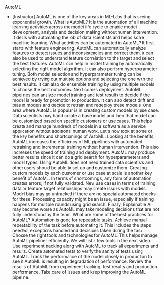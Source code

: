 AutoML
- [Instructor] AutoML is one of the key areas in ML-Labs that is seeing exponential growth. What is AutoML? It is the automation of all machine learning activities across the model life cycle to enable model development, analysis and decision making without human intervention. It deals with automating the job of data scientists and helps scale machine learning. What activities can be automated in AutoML? It first starts with feature engineering. AutoML can automatically analyze features to detect issues and inconsistencies and correct them. It can also be used to understand feature correlation to the target and select the best features. AutoML can help in model training by automatically selecting the right model algorithm. It can also perform hyperparameter tuning. Both model selection and hyperparameter tuning can be achieved by trying out multiple options and selecting the one with the best results. It can also do ensemble training by using multiple models to choose the best outcomes. Next comes deployment. AutoML pipelines can analyze model training and test results to decide if the model is ready for promotion to production. It can also detect drift and bias in models and decide to retrain and redeploy these models. One area where AutoML is popular is in creating custom models by use case. Data scientists may hand create a base model and then that model can be customized based on specific customers or use cases. This helps create and manage hundreds of models in a software as a service application without additional human work. Let's now look at some of the key benefits and shortcomings of AutoML. Looking at the benefits, AutoML increases the efficiency of ML pipelines with automated retraining and incremental training without human intervention. This also increases the speed of training and deployment. AutoML may produce better results since it can do a grid search for hyperparameters and model types. Using AutoML does not need trained data scientists and other users should be able to set up and customize them. Creating custom models by each customer or use case at scale is another key benefit of AutoML. In terms of shortcomings, any form of automation creates errors, if not fully validated. New use cases in terms of training data or feature target relationships may create issues with models. Model bias may go untracked if there are no special automated checks for these. Processing capacity might be an issue, especially if training happens for multiple rounds using grid search. Finally, Explainable AI may become worse as AutoML may take modeling decisions that are not fully understood by the team. What are some of the best practices for AutoML? Automation is good for repeatable tasks. Achieve manual repeatability of the task before automating it. This includes the steps needed, exceptions handled and decisions taken during the task. Choose the right tools and technologies for AutoML. This helps manage AutoML pipelines efficiently. We will list a few tools in the next video. Use experiment tracking along with AutoML to track all experiments and results. Create automated tests to verify the sanity of tests using AutoML. Track the performance of the model closely in production to see if AutoML is resulting in degradation of performance. Review the results of AutoML from experiment tracking, test results and production performance. Take care of issues and keep improving the AutoML pipeline.